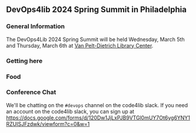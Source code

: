## DevOps4lib 2024 Spring Summit in Philadelphia

### General Information
The  DevOps4Lib 2024 Spring Summit will be held Wednesday, March 5th and Thursday, March 6th at [Van Pelt-Dietrich Library Center](https://cms.business-services.upenn.edu/penntravel/visiting-penn/directions.html).



### Getting here


### Food


### Conference Chat
We'll be chatting on the `#devops` channel on the code4lib slack. If you need an account on the code4lib slack, you can sign up
at https://docs.google.com/forms/d/120Dw1JjLxPJB9VTGl0mUY7Ot6yg6YNY1RZUISJFzdwk/viewform?c=0&w=1
